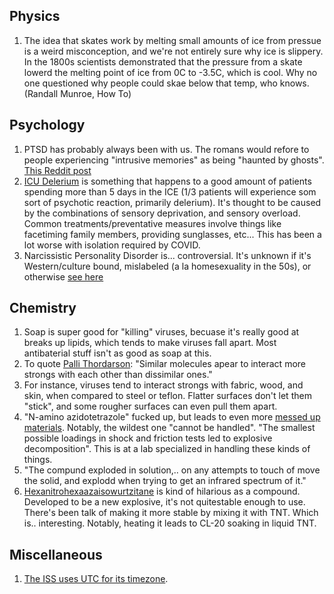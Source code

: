 ## Physics
1. The idea that skates work by melting small amounts of ice from pressue is a weird misconception, and we're not entirely sure why ice is slippery. In the 1800s scientists demonstrated that the pressure from a skate lowerd the melting point of ice from 0C to -3.5C, which is cool. Why no one questioned why people could skae below that temp, who knows. (Randall Munroe, How To)


## Psychology
1. PTSD has probably always been with us. The romans would refore to people experiencing "intrusive memories" as being "haunted by ghosts". [This Reddit post](https://www.reddit.com/r/AskHistorians/comments/1j6ssm/are_there_any_indications_of_combat_ptsd_in/cbbvfib/)
1. [ICU Delerium](https://www.theatlantic.com/science/archive/2020/05/coronavirus-icu-delirium/610546/) is something that happens to a good amount of patients spending more than 5 days in the ICE (1/3 patients will experience som sort of psychotic reaction, primarily delerium). It's thought to be caused by the combinations of sensory deprivation, and sensory overload. Common treatments/preventative measures involve things like facetiming family members, providing sunglasses, etc... This has been a lot worse with isolation required by COVID.
1. Narcissistic Personality Disorder is... controversial. It's unknown if it's Western/culture bound, mislabeled (a la homesexuality in the 50s), or otherwise [see here](https://youtu.be/_ggrE_6fTDs?t=967)

## Chemistry
1. Soap is super good for "killing" viruses, becuase it's really good at breaks up lipids, which tends to make viruses fall apart. Most antibaterial stuff isn't as good as soap at this.
1. To quote [Palli Thordarson](https://twitter.com/PalliThordarson/status/1236549334654566401): "Similar molecules apear to interact more strongs with each other than dissimilar ones."
1. For instance, viruses tend to interact strongs with fabric, wood, and skin, when compared to steel or teflon. Flatter surfaces don't let them "stick", and some rougher surfaces can even pull them apart.
1. "N-amino azidotetrazole" fucked up, but leads to even more [messed up materials](https://corante.com/things-i-wont-work-with/things-i-wont-work-with-azidoazide-azides-more-or-less/). Notably, the wildest one "cannot be handled". "The smallest possible loadings in shock and friction tests led to explosive decomposition". This is at a lab specialized in handling these kinds of things.
1. "The compund exploded in solution,.. on any attempts to touch of move the solid, and explodd when trying to get an infrared spectrum of it."
1. [Hexanitrohexaazaisowurtzitane](https://blogs.sciencemag.org/pipeline/archives/2011/11/11/things_i_wont_work_with_hexanitrohexaazaisowurtzitane) is kind of hilarious as a compound. Developed to be a new explosive, it's not quitestable enough to use. There's been talk of making it more stable by mixing it with TNT. Which is.. interesting. Notably, heating it leads to CL-20 soaking in liquid TNT.


## Miscellaneous
1. [The ISS uses UTC for its timezone](https://www.world-timezone.com/time-zones-in-outer-space/).
